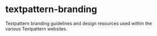 textpattern-branding
====================

Textpattern branding guidelines and design resources used within the various Textpattern websites.
